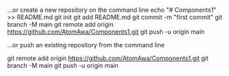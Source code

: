 …or create a new repository on the command line
echo "# Components1" >> README.md
git init
git add README.md
git commit -m "first commit"
git branch -M main
git remote add origin https://github.com/AtomAwa/Components1.git
git push -u origin main

…or push an existing repository from the command line

git remote add origin https://github.com/AtomAwa/Components1.git
git branch -M main
git push -u origin main